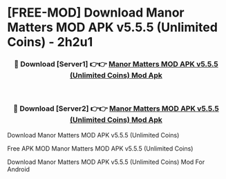 # [FREE-MOD] Download Manor Matters MOD APK v5.5.5 (Unlimited Coins) - 2h2u1


<div align="center">
<h3>🔴 Download [Server1] 👉👉 <a href="https://apk-comot.site?title=Manor_Matters_MOD_APK_v5.5.5_(Unlimited_Coins)">Manor Matters MOD APK v5.5.5 (Unlimited Coins) Mod Apk</a></h3><br>

<h3>🔴 Download [Server2] 👉👉 <a href="https://apk-comot.site?title=Manor_Matters_MOD_APK_v5.5.5_(Unlimited_Coins)">Manor Matters MOD APK v5.5.5 (Unlimited Coins) Mod Apk</a></h3>
</div>



Download Manor Matters MOD APK v5.5.5 (Unlimited Coins) 

Free APK MOD Manor Matters MOD APK v5.5.5 (Unlimited Coins) 

Download Manor Matters MOD APK v5.5.5 (Unlimited Coins) Mod For Android

